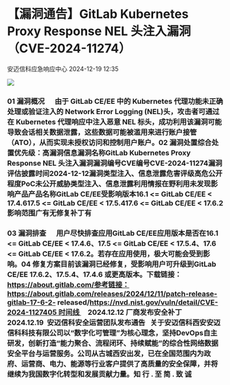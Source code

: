 #  【漏洞通告】GitLab Kubernetes Proxy Response NEL 头注入漏洞（CVE-2024-11274）   
 安迈信科应急响应中心   2024-12-19 12:35  
  
![](https://mmbiz.qpic.cn/mmbiz_png/tdibEPWdubQUgErMslSgzVibGKdSFkWPTbTgu83UTXdNYm7eOxRSmuNmOjUIxdicy73wTLufCMnbs6CAsc3uicJUcg/640?wx_fmt=png "")  
### 01 漏洞概况      由于 GitLab CE/EE 中的 Kubernetes 代理功能未正确处理或验证注入的 Network Error Logging (NEL)头，攻击者可通过在 Kubernetes 代理响应中注入恶意 NEL 标头，成功利用该漏洞可能导致会话相关数据泄露，这些数据可能被滥用来进行账户接管（ATO），从而实现未授权访问和控制用户账户。‍‍‍‍‍‍‍‍02 漏洞处置综合处置优先级：高漏洞信息漏洞名称GitLab Kubernetes Proxy Response NEL 头注入漏洞漏洞编号CVE编号CVE-2024-11274‍‍‍‍‍‍漏洞评估披露时间2024-12-12‍‍漏洞类型注入、信息泄露危害评级高危公开程度PoC未公开威胁类型注入、信息泄露利用情报在野利用未发现‍‍‍‍‍影响产品产品名称GitLab CE/EE‍‍‍‍‍‍受影响版本16.1 <= GitLab CE/EE < 17.4.6‍17.5 <= GitLab CE/EE < 17.5.417.6 <= GitLab CE/EE < 17.6.2影响范围广有无修复补丁有  
### 03 漏洞排查      用户尽快排查应用GitLab CE/EE应用版本是否在16.1 <= GitLab CE/EE < 17.4.6、17.5 <= GitLab CE/EE < 17.5.4、17.6 <= GitLab CE/EE < 17.6.2。若存在应用使用，极大可能会受到影响。04 修复方案目前该漏洞已经修复，受影响用户可升级到GitLab CE/EE 17.6.2、17.5.4、17.4.6 或更高版本。下载链接：https://about.gitlab.com/参考链接：https://about.gitlab.com/releases/2024/12/11/patch-release-gitlab-17-6-2- released/https://nvd.nist.gov/vuln/detail/CVE-2024-1127405 时间线     2024.12.12 厂商发布安全补丁     2024.12.19  安迈信科安全运营团队发布通告   关于安迈信科西安安迈信科科技有限公司以“数字化可管理”为核心理念，坚持DevOps自主研发，创新打造“能力聚合、流程闭环、持续赋能”的综合性网络数据安全平台与运营服务。公司从古城西安出发，已在全国范围内为政府、运营商、电力、能源等行业客户提供了高质量的安全保障，并将继续为我国数字化转型和发展贡献力量。知 行 . 至 简 . 致 诚  
  
